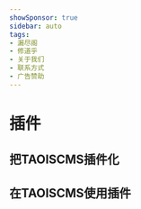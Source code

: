 ```yaml
---
showSponsor: true
sidebar: auto
tags:
- 漏尽阁
- 修道乎
- 关于我们
- 联系方式
- 广告赞助
---
```


# 插件
## 把TAOISCMS插件化
## 在TAOISCMS使用插件
